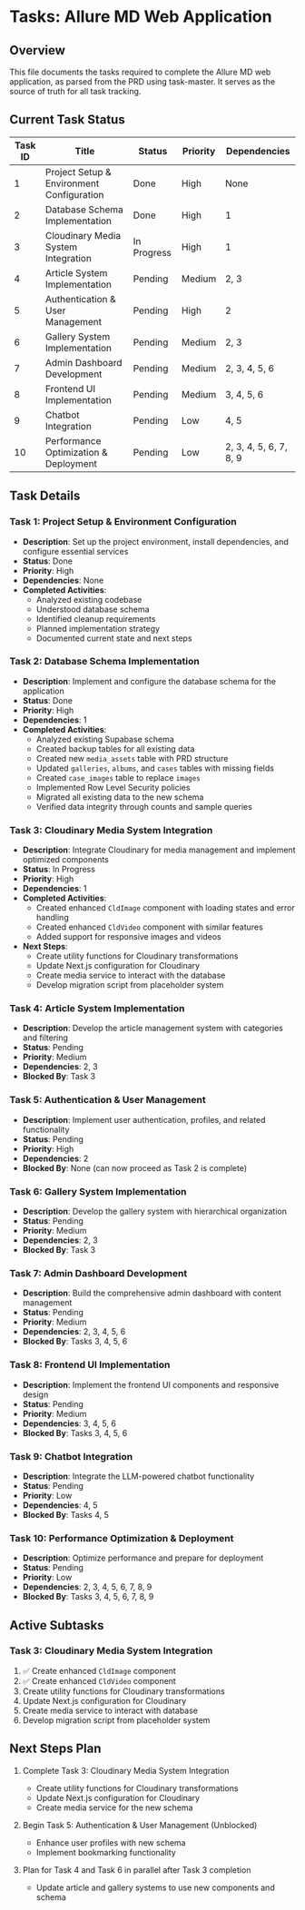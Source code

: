 # Tasks: Allure MD Web Application

## Overview
This file documents the tasks required to complete the Allure MD web application, as parsed from the PRD using task-master. It serves as the source of truth for all task tracking.

## Current Task Status

| Task ID | Title | Status | Priority | Dependencies |
|---------|-------|--------|----------|-------------|
| 1 | Project Setup & Environment Configuration | Done | High | None |
| 2 | Database Schema Implementation | Done | High | 1 |
| 3 | Cloudinary Media System Integration | In Progress | High | 1 |
| 4 | Article System Implementation | Pending | Medium | 2, 3 |
| 5 | Authentication & User Management | Pending | High | 2 |
| 6 | Gallery System Implementation | Pending | Medium | 2, 3 |
| 7 | Admin Dashboard Development | Pending | Medium | 2, 3, 4, 5, 6 |
| 8 | Frontend UI Implementation | Pending | Medium | 3, 4, 5, 6 |
| 9 | Chatbot Integration | Pending | Low | 4, 5 |
| 10 | Performance Optimization & Deployment | Pending | Low | 2, 3, 4, 5, 6, 7, 8, 9 |

## Task Details

### Task 1: Project Setup & Environment Configuration
- **Description**: Set up the project environment, install dependencies, and configure essential services
- **Status**: Done
- **Priority**: High
- **Dependencies**: None
- **Completed Activities**:
  - Analyzed existing codebase
  - Understood database schema
  - Identified cleanup requirements
  - Planned implementation strategy
  - Documented current state and next steps

### Task 2: Database Schema Implementation
- **Description**: Implement and configure the database schema for the application
- **Status**: Done
- **Priority**: High
- **Dependencies**: 1
- **Completed Activities**:
  - Analyzed existing Supabase schema
  - Created backup tables for all existing data
  - Created new `media_assets` table with PRD structure
  - Updated `galleries`, `albums`, and `cases` tables with missing fields
  - Created `case_images` table to replace `images`
  - Implemented Row Level Security policies
  - Migrated all existing data to the new schema
  - Verified data integrity through counts and sample queries

### Task 3: Cloudinary Media System Integration
- **Description**: Integrate Cloudinary for media management and implement optimized components
- **Status**: In Progress
- **Priority**: High
- **Dependencies**: 1
- **Completed Activities**:
  - Created enhanced `CldImage` component with loading states and error handling
  - Created enhanced `CldVideo` component with similar features
  - Added support for responsive images and videos
- **Next Steps**:
  - Create utility functions for Cloudinary transformations
  - Update Next.js configuration for Cloudinary
  - Create media service to interact with the database
  - Develop migration script from placeholder system

### Task 4: Article System Implementation
- **Description**: Develop the article management system with categories and filtering
- **Status**: Pending
- **Priority**: Medium
- **Dependencies**: 2, 3
- **Blocked By**: Task 3

### Task 5: Authentication & User Management
- **Description**: Implement user authentication, profiles, and related functionality
- **Status**: Pending
- **Priority**: High
- **Dependencies**: 2
- **Blocked By**: None (can now proceed as Task 2 is complete)

### Task 6: Gallery System Implementation
- **Description**: Develop the gallery system with hierarchical organization
- **Status**: Pending
- **Priority**: Medium
- **Dependencies**: 2, 3
- **Blocked By**: Task 3

### Task 7: Admin Dashboard Development
- **Description**: Build the comprehensive admin dashboard with content management
- **Status**: Pending
- **Priority**: Medium
- **Dependencies**: 2, 3, 4, 5, 6
- **Blocked By**: Tasks 3, 4, 5, 6

### Task 8: Frontend UI Implementation
- **Description**: Implement the frontend UI components and responsive design
- **Status**: Pending
- **Priority**: Medium
- **Dependencies**: 3, 4, 5, 6
- **Blocked By**: Tasks 3, 4, 5, 6

### Task 9: Chatbot Integration
- **Description**: Integrate the LLM-powered chatbot functionality
- **Status**: Pending
- **Priority**: Low
- **Dependencies**: 4, 5
- **Blocked By**: Tasks 4, 5

### Task 10: Performance Optimization & Deployment
- **Description**: Optimize performance and prepare for deployment
- **Status**: Pending
- **Priority**: Low
- **Dependencies**: 2, 3, 4, 5, 6, 7, 8, 9
- **Blocked By**: Tasks 3, 4, 5, 6, 7, 8, 9

## Active Subtasks

### Task 3: Cloudinary Media System Integration
1. ✅ Create enhanced `CldImage` component
2. ✅ Create enhanced `CldVideo` component
3. Create utility functions for Cloudinary transformations
4. Update Next.js configuration for Cloudinary
5. Create media service to interact with database
6. Develop migration script from placeholder system

## Next Steps Plan

1. Complete Task 3: Cloudinary Media System Integration
   - Create utility functions for Cloudinary transformations
   - Update Next.js configuration for Cloudinary
   - Create media service for the new schema

2. Begin Task 5: Authentication & User Management (Unblocked)
   - Enhance user profiles with new schema
   - Implement bookmarking functionality

3. Plan for Task 4 and Task 6 in parallel after Task 3 completion
   - Update article and gallery systems to use new components and schema 